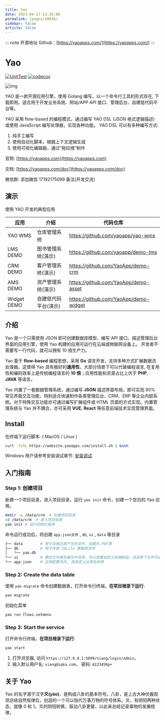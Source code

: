 ```yaml
---
title: Yao
date: 2023-04-17 13:35:00
permalink: /pages/10036/
sidebar: false
article: false
---
```

::: note 开源地址
Github：[https://yaoapps.com/](https://yaoapps.com/)
:::
# Yao

[![UnitTest](https://github.com/YaoApp/yao/actions/workflows/unit-test.yml/badge.svg)](https://github.com/YaoApp/yao/actions/workflows/unit-test.yml) [![codecov](https://codecov.io/gh/YaoApp/yao/branch/main/graph/badge.svg?token=294Y05U71J)](https://codecov.io/gh/YaoApp/yao)

![img](/img/open/10036/9dcc23d42bc553471914b2bfe35f24ff.png)

YAO 是一款开源应用引擎，使用 Golang 编写，以一个命令行工具的形式存在, 下载即用。适合用于开发业务系统、网站/APP API 接口、管理后台、自建低代码平台等。

YAO 采用 flow-based 的编程模式，通过编写 YAO DSL (JSON 格式逻辑描述) 或使用 JavaScript 编写处理器，实现各种功能。 YAO DSL 可以有多种编写方式:

1. 纯手工编写
2. 使用自动化脚本，根据上下文逻辑生成
3. 使用可视化编辑器，通过“拖拉拽”制作

官网: [https://yaoapps.com](https://yaoapps.com)

文档: [https://yaoapps.com/doc](https://yaoapps.com/doc)

微信群: 添加微信 17192175099 备注(开发交流)

## 演示

使用 YAO 开发的典型应用

| 应用        | 介绍                 | 代码仓库                              |
| ----------- | -------------------- | ------------------------------------- |
| YAO WMS     | 仓库管理系统         | https://github.com/yaoapp/yao-wms     |
| LMS DEMO    | 图书管理系统(演示)   | https://github.com/yaoapp/demo-lms    |
| CRM DEMO    | 客户管理系统(演示)   | https://github.com/YaoApp/demo-crm    |
| AMS DEMO    | 资产管理系统(演示)   | https://github.com/YaoApp/demo-asset  |
| Widget DEMO | 自建低代码平台(演示) | https://github.com/YaoApp/demo-widget |

## 介绍

Yao 是一个只需使用 JSON 即可创建数据库模型、编写 API 接口、描述管理后台界面的应用引擎，使用 Yao 构建的应用可运行在云端或物联网设备上。 开发者不需要写一行代码，就可以拥有 10 倍生产力。

Yao 基于 **flow-based** 编程思想，采用 **Go** 语言开发，支持多种方式扩展数据流处理器。这使得 Yao 具有极好的**通用性**，大部分场景下可以代替编程语言, 在复用性和编码效率上是传统编程语言的 **10 倍**；应用性能和资源占比上优于 **PHP**, **JAVA** 等语言。

Yao 内置了一套数据管理系统，通过编写 **JSON** 描述界面布局，即可实现 90% 常见界面交互功能，特别适合快速制作各类管理后台、CRM、ERP 等企业内部系统。对于特殊交互功能亦可通过编写扩展组件或 HTML 页面的方式实现。内置管理系统与 Yao 并不耦合，亦可采用 **VUE**, **React** 等任意前端技术实现管理界面。

## Install

在终端下运行脚本: ( MacOS / Linux )

```bash
curl -fsSL https://website.yaoapps.com/install.sh | bash
```

Windows 用户请参考安装调试章节: [安装调试](https://yaoapps.com/doc/a.介绍/b.安装调试)

## 入门指南

### Step 1: 创建项目

新建一个项目目录，进入项目目录，运行 `yao init` 命令，创建一个空白的 Yao 应用。

```bash
mkdir -p /data/crm  # 创建项目目录
cd /data/crm  # 进入项目目录
yao init # 运行初始化程序
```

命令运行成功后，将创建 `app.json文件` , `db`, `ui` , `data` 等目录

```bash
├── data        # 用于存放应用产生的文件，如图片,PDF等
├── db          # 用于存放 SQLite 数据库文件
│   └── yao.db
└── ui          # 静态文件服务器文件目录，可以放置自定义前端制品，该目录下文件可通过 http://host:port/文件名称 访问。
└── app.json    # 应用配置文件, 用来定义应用名称等
```

### Step 2: Create the data table

使用 `yao migrate` 命令创建数据表，打开命令行终端，**在项目根录下运行**:

```bash
yao migrate
```

初始化菜单

```bash
yao run flows.setmenu
```

### Step 3: Start the service

打开命令行终端，**在项目根录下运行**:

```bash
yao start
```

1. 打开浏览器, 访问 `https://127.0.0.1:5099/xiang/login/admin`，
2. 输入默认用户名: `xiang@iqka.com`， 密码: `A123456p+`

## 关于 Yao

Yao 的名字源于汉字**爻(yáo)**，是构成八卦的基本符号。八卦，是上古大神伏羲观测总结自然规律后，创造的一个可以指代万事万物的符号体系。爻，有阴阳两种状态，就像 0 和 1。爻的阴阳转换，驱动八卦更替，以此来总结记录事物的发展规律。